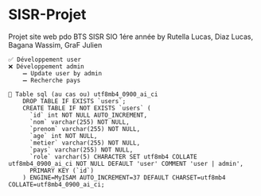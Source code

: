 # SISR-Projet
Projet site web pdo BTS SISR SIO 1ére année by Rutella Lucas, Diaz Lucas, Bagana Wassim, GraF Julien

    ✅ Développement user
    ❌ Développement admin
        ➖ Update user by admin
        ➖ Recherche pays
        
	📝 Table sql (au cas ou) utf8mb4_0900_ai_ci   
		DROP TABLE IF EXISTS `users`;
		CREATE TABLE IF NOT EXISTS `users` (
		  `id` int NOT NULL AUTO_INCREMENT,
		  `nom` varchar(255) NOT NULL,
		  `prenom` varchar(255) NOT NULL,
		  `age` int NOT NULL,
		  `metier` varchar(255) NOT NULL,
		  `pays` varchar(255) NOT NULL,
		  `role` varchar(5) CHARACTER SET utf8mb4 COLLATE utf8mb4_0900_ai_ci NOT NULL DEFAULT 'user' COMMENT 'user | admin',
		  PRIMARY KEY (`id`)
		) ENGINE=MyISAM AUTO_INCREMENT=37 DEFAULT CHARSET=utf8mb4 COLLATE=utf8mb4_0900_ai_ci;

